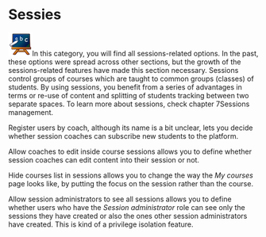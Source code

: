 # Sessies

![](../../../.gitbook/assets/images18%20%281%29.png)In this category, you will find all sessions-related options. In the past, these options were spread across other sections, but the growth of the sessions-related features have made this section necessary. Sessions control groups of courses which are taught to common groups \(classes\) of students. By using sessions, you benefit from a series of advantages in terms or re-use of content and splitting of students tracking between two separate spaces. To learn more about sessions, check chapter 7Sessions management.

Register users by coach, although its name is a bit unclear, lets you decide whether session coaches can subscribe new students to the platform.

Allow coaches to edit inside course sessions allows you to define whether session coaches can edit content into their session or not.

Hide courses list in sessions allows you to change the way the _My courses_ page looks like, by putting the focus on the session rather than the course.

Allow session administrators to see all sessions allows you to define whether users who have the _Session administrator_ role can see only the sessions they have created or also the ones other session administrators have created. This is kind of a privilege isolation feature.

